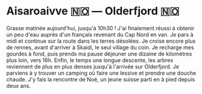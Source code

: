 # Aisaroaivve :norway: — Olderfjord :norway:

<!-- 50km / 262m+ / 503m- -->

Grasse matinée aujourd'hui, jusqu'à 10h30 ! J'ai finalement réussi à obtenir un peu d'eau auprès d'un français revenant du Cap Nord en van. Je pars à midi et continue sur la route dans les terres désolées. Je croise encore plus de rennes, avant d'arriver à Skaidi, le seul village du coin. Je recharge mes gourdes à fond, puis prends ma pause déjeuner une dizaine de kilomètres plus loin, vers 16h. Enfin, le temps une longue descente, les arbres reviennent de plus en plus denses jusqu'à l'arrivée sur Olderfjord. Je parviens à y trouver un camping où faire une lessive et prendre une douche chaude. J'y fais la rencontre de Noé, un jeune suisse parti en à pied depuis deux ans.

